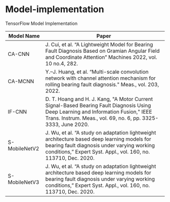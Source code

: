 # Model-implementation
TensorFlow Model Implementation

| Model Name     |Paper|
| -------------  | ------------- |
| CA-CNN         | J. Cui, et al. “A Lightweight Model for Bearing Fault Diagnosis Based on Gramian Angular Field and Coordinate Attention” Machines 2022, vol. 10 no.4, 282.
| CA-MCNN        | Y.–J. Huang, et al. “Multi-scale convolution network with channel attention mechanism for rolling bearing fault diagnosis." Meas., vol. 203, 2022.
| IF-CNN         | D. T. Hoang and H. J. Kang, "A Motor Current Signal-Based Bearing Fault Diagnosis Using Deep Learning and Information Fusion," IEEE Trans. Instrum. Meas., vol. 69, no. 6, pp. 3325-3333, June 2020.
| S-MobileNetV2  | J. Wu, et al. “A study on adaptation lightweight architecture based deep learning models for bearing fault diagnosis under varying working conditions,” Expert Syst. Appl., vol. 160, no. 113710, Dec. 2020.
| S-MobileNetV3  | J. Wu, et al. “A study on adaptation lightweight architecture based deep learning models for bearing fault diagnosis under varying working conditions,” Expert Syst. Appl., vol. 160, no. 113710, Dec. 2020.
